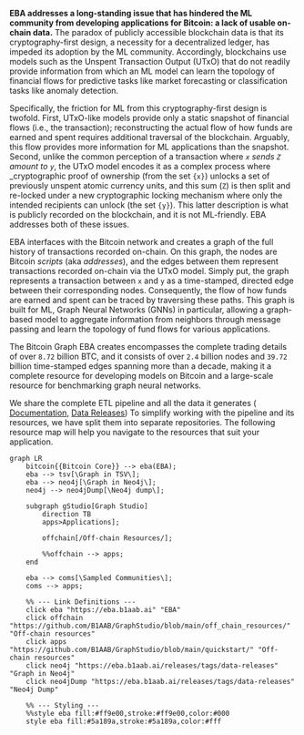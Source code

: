 **EBA addresses a long-standing issue that has hindered 
the ML community from developing applications for Bitcoin: 
a lack of usable on-chain data.** 
The paradox of publicly accessible blockchain data is that 
its cryptography-first design, 
a necessity for a decentralized ledger, 
has impeded its adoption by the ML community. 
Accordingly, blockchains use models such as the 
Unspent Transaction Output (UTxO) 
that do not readily provide information from which 
an ML model can learn the topology of financial flows 
for predictive tasks like market forecasting or 
classification tasks like anomaly detection.



Specifically, the friction for ML from this cryptography-first design is twofold. 
First, UTxO-like models provide only a static snapshot of 
financial flows (i.e., the transaction); 
reconstructing the actual flow of how funds are earned and spent 
requires additional traversal of the blockchain. 
Arguably, this flow provides more information for ML applications 
than the snapshot. 
Second, unlike the common perception of a transaction where 
_`x` sends `Z` amount to `y`_, 
the UTxO model encodes it as a complex process where 
_cryptographic proof of ownership (from the set `{x}`) 
unlocks a set of previously unspent atomic currency units, 
and this sum (`Z`) is then 
split and re-locked under a new cryptographic locking mechanism 
where only the intended recipients can unlock (the set `{y}`). 
This latter description is what is publicly recorded on the blockchain, 
and it is not ML-friendly. 
EBA addresses both of these issues.



EBA interfaces with the Bitcoin network and 
creates a graph of the full history of transactions recorded on-chain. 
On this graph, the nodes are Bitcoin _scripts_ (aka _addresses_), 
and the edges between them represent transactions recorded on-chain via the UTxO model.
Simply put, 
the graph represents a transaction between `x` and `y` as 
a time-stamped, directed edge between their corresponding nodes. 
Consequently, the flow of how funds are earned and spent can be traced 
by traversing these paths. 
This graph is built for ML, Graph Neural Networks (GNNs) in particular, 
allowing a graph-based model to aggregate information from neighbors 
through message passing and learn the topology of fund flows for various applications. 



The Bitcoin Graph EBA creates encompasses 
the complete trading details of over `8.72` billion BTC,
and it consists of over `2.4` billion nodes and 
`39.72` billion time-stamped edges spanning more than a decade, 
making it a complete resource for developing models on Bitcoin and 
a large-scale resource for benchmarking graph neural networks. 



We share the complete ETL pipeline and all the data it generates (
[Documentation](https://eba.b1aab.ai), [Data Releases](https://eba.b1aab.ai/releases/tags/data-releases))
To simplify working with the pipeline and its resources, 
we have split them into separate repositories. 
The following resource map will help you navigate to the resources that suit your application. 


```mermaid
graph LR
    bitcoin{{Bitcoin Core}} --> eba(EBA);
    eba --> tsv[\Graph in TSV\];
    eba --> neo4j[\Graph in Neo4j\];
    neo4j --> neo4jDump[\Neo4j dump\];

    subgraph gStudio[Graph Studio]
        direction TB
        apps>Applications];

        offchain[/Off-chain Resources/];

        %%offchain --> apps;
    end

    eba --> coms[\Sampled Communities\];
    coms --> apps;    

    %% --- Link Definitions ---
    click eba "https://eba.b1aab.ai" "EBA"
    click offchain "https://github.com/B1AAB/GraphStudio/blob/main/off_chain_resources/" "Off-chain resources"
    click apps "https://github.com/B1AAB/GraphStudio/blob/main/quickstart/" "Off-chain resources"
    click neo4j "https://eba.b1aab.ai/releases/tags/data-releases" "Graph in Neo4j"
    click neo4jDump "https://eba.b1aab.ai/releases/tags/data-releases" "Neo4j Dump"

    %% --- Styling ---
    %%style eba fill:#ff9e00,stroke:#ff9e00,color:#000
    style eba fill:#5a189a,stroke:#5a189a,color:#fff
```
